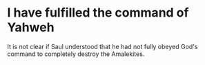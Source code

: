 # I have fulfilled the command of Yahweh

It is not clear if Saul understood that he had not fully obeyed God's command to completely destroy the Amalekites.

